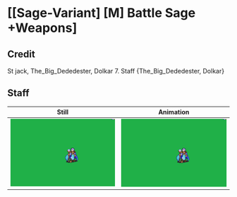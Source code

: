 # [\[Sage-Variant\] \[M\] Battle Sage +Weapons]

## Credit

St jack, The_Big_Dededester, Dolkar
7. Staff {The_Big_Dededester, Dolkar}
	
## Staff

| Still | Animation |
| :---: | :-------: |
| ![Staff still](./Staff_000.png) | ![Staff animation](./Staff.gif) |
